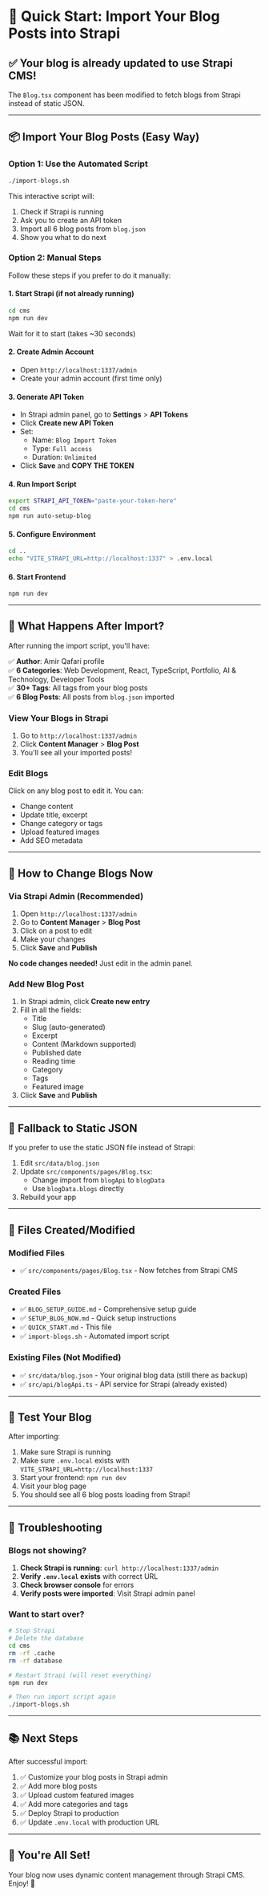 # 🚀 Quick Start: Import Your Blog Posts into Strapi

## ✅ Your blog is already updated to use Strapi CMS!

The `Blog.tsx` component has been modified to fetch blogs from Strapi instead of static JSON.

---

## 📦 Import Your Blog Posts (Easy Way)

### Option 1: Use the Automated Script

```bash
./import-blogs.sh
```

This interactive script will:
1. Check if Strapi is running
2. Ask you to create an API token
3. Import all 6 blog posts from `blog.json`
4. Show you what to do next

### Option 2: Manual Steps

Follow these steps if you prefer to do it manually:

#### 1. Start Strapi (if not already running)
```bash
cd cms
npm run dev
```
Wait for it to start (takes ~30 seconds)

#### 2. Create Admin Account
- Open `http://localhost:1337/admin`
- Create your admin account (first time only)

#### 3. Generate API Token
- In Strapi admin panel, go to **Settings** > **API Tokens**
- Click **Create new API Token**
- Set:
  - Name: `Blog Import Token`
  - Type: `Full access`
  - Duration: `Unlimited`
- Click **Save** and **COPY THE TOKEN**

#### 4. Run Import Script
```bash
export STRAPI_API_TOKEN="paste-your-token-here"
cd cms
npm run auto-setup-blog
```

#### 5. Configure Environment
```bash
cd ..
echo "VITE_STRAPI_URL=http://localhost:1337" > .env.local
```

#### 6. Start Frontend
```bash
npm run dev
```

---

## 🎉 What Happens After Import?

After running the import script, you'll have:

✅ **Author**: Amir Qafari profile  
✅ **6 Categories**: Web Development, React, TypeScript, Portfolio, AI & Technology, Developer Tools  
✅ **30+ Tags**: All tags from your blog posts  
✅ **6 Blog Posts**: All posts from `blog.json` imported  

### View Your Blogs in Strapi

1. Go to `http://localhost:1337/admin`
2. Click **Content Manager** > **Blog Post**
3. You'll see all your imported posts!

### Edit Blogs

Click on any blog post to edit it. You can:
- Change content
- Update title, excerpt
- Change category or tags
- Upload featured images
- Add SEO metadata

---

## 🎯 How to Change Blogs Now

### Via Strapi Admin (Recommended)

1. Open `http://localhost:1337/admin`
2. Go to **Content Manager** > **Blog Post**
3. Click on a post to edit
4. Make your changes
5. Click **Save** and **Publish**

**No code changes needed!** Just edit in the admin panel.

### Add New Blog Post

1. In Strapi admin, click **Create new entry**
2. Fill in all the fields:
   - Title
   - Slug (auto-generated)
   - Excerpt
   - Content (Markdown supported)
   - Published date
   - Reading time
   - Category
   - Tags
   - Featured image
3. Click **Save** and **Publish**

---

## 🔧 Fallback to Static JSON

If you prefer to use the static JSON file instead of Strapi:

1. Edit `src/data/blog.json`
2. Update `src/components/pages/Blog.tsx`:
   - Change import from `blogApi` to `blogData`
   - Use `blogData.blogs` directly
3. Rebuild your app

---

## 📝 Files Created/Modified

### Modified Files
- ✅ `src/components/pages/Blog.tsx` - Now fetches from Strapi CMS

### Created Files
- ✅ `BLOG_SETUP_GUIDE.md` - Comprehensive setup guide
- ✅ `SETUP_BLOG_NOW.md` - Quick setup instructions
- ✅ `QUICK_START.md` - This file
- ✅ `import-blogs.sh` - Automated import script

### Existing Files (Not Modified)
- ✅ `src/data/blog.json` - Your original blog data (still there as backup)
- ✅ `src/api/blogApi.ts` - API service for Strapi (already existed)

---

## 🎨 Test Your Blog

After importing:

1. Make sure Strapi is running
2. Make sure `.env.local` exists with `VITE_STRAPI_URL=http://localhost:1337`
3. Start your frontend: `npm run dev`
4. Visit your blog page
5. You should see all 6 blog posts loading from Strapi!

---

## 🐛 Troubleshooting

### Blogs not showing?

1. **Check Strapi is running**: `curl http://localhost:1337/admin`
2. **Verify `.env.local` exists** with correct URL
3. **Check browser console** for errors
4. **Verify posts were imported**: Visit Strapi admin panel

### Want to start over?

```bash
# Stop Strapi
# Delete the database
cd cms
rm -rf .cache
rm -rf database

# Restart Strapi (will reset everything)
npm run dev

# Then run import script again
./import-blogs.sh
```

---

## 📚 Next Steps

After successful import:

1. ✅ Customize your blog posts in Strapi admin
2. ✅ Add more blog posts
3. ✅ Upload custom featured images
4. ✅ Add more categories and tags
5. ✅ Deploy Strapi to production
6. ✅ Update `.env.local` with production URL

---

## 🎊 You're All Set!

Your blog now uses dynamic content management through Strapi CMS. Enjoy! 🚀

